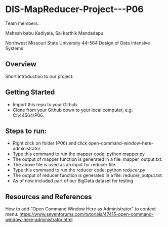 # DIS-MapReducer-Project---P06
Team members: 

Mahesh babu Kadiyala, 
Sai karthik Mandadapu

Northwest Missouri State University
44-564 Design of Data Intensive Systems

## Overview

Short introduction to our project:

## Getting Started

- Import this repo to your Github.
- Clone from your Github down to your local computer, e.g. C:\44564\P06.

## Steps to run:

- Right click on folder (P06) and click open-command-window-here-administrator.
- Type this command to run the mapper code: python mapper.py
- The output of mapper function is generated in a file: mapper_output.txt.
- The above file is used as an input for reducer file.
- Type this command to run the reducer code: python reducer.py
- The output of reducer function is generated in a file: reducer_output.txt.
- As of now included part of our BigData dataset for testing.

## Resources and References


How to add "Open Command Window Here as Administrator" to context menu:
https://www.sevenforums.com/tutorials/47415-open-command-window-here-administrator.html